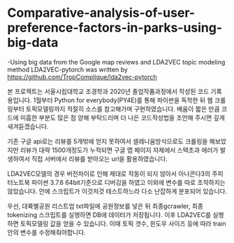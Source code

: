 # Comparative-analysis-of-user-preference-factors-in-parks-using-big-data
-Using big data from the Google map reviews and LDA2VEC topic modeling method
LDA2VEC-pytorch was written by https://github.com/TropComplique/lda2vec-pytorch


본 프로젝트는 서울시립대학교 조경학과 2020년 졸업작품과정에서 작성된 코드 기록용입니다.
1월부터 Python for everybody(PY4E)를 통해 파이썬을 독학한 뒤 웹 크롤링부터 토픽모델링까지 적절히 소스를 참고해가며 구현하였습니다.
배움이 짧은 만큼 코드에 미흡한 부분도 많은 점 양해 부탁드리며 더 나은 코드작성법을 조언해 주시면 깊게 새겨듣겠습니다.

기존 구글 api로는 리뷰를 5개밖에 얻지 못하여서 셀레니움방식으로도 크롤링을 해보았지만 리뷰가 대략 1500개정도가 누적되면 구글 맵 페이지 자체에서 스택초과 에러가 발생하여서 직접 서버에서 리뷰를 받아오는 url을 활용하였습니다. 

LDA2VEC모델의 경우 버전차이로 인해 제대로 작동이 되지 않아서 아나콘다3의 주피터노트북 파이썬 3.7.6 64bit기준으로 디버깅을 하였고 이외에 변수를 따로 조작하지는 않았습니다. 안에 스크립트가 이것저것 테스트하느라 다소 난잡하게 분포되어 있습니다.

우선, 대륙별공원 리스트업 txt파일에 공원정보를 넣은 뒤 최종gcrawler, 최종tokenizing 스크립트를 실행하면 DB에 데이터가 저장됩니다.
이후 LDA2VEC를 실행하면 토픽모델링 값을 얻을 수 있습니다. 이때 토픽 갯수, 윈도우 사이즈 등에 따라 train 안의 변수를 수정해줘야합니다.

